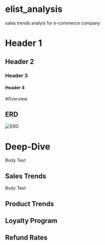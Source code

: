 # elist_analysis
sales trends analyis for e-commerce company

# Header 1
## Header 2
### Header 3
#### Header 4

#Overview

## ERD
![ERD](https://github.com/user-attachments/assets/14bbae31-3b21-42ce-8471-c754d22904d4)


# Deep-Dive
Body Text

## Sales Trends
Body Text

## Product Trends
## Loyalty Program 
## Refund Rates
